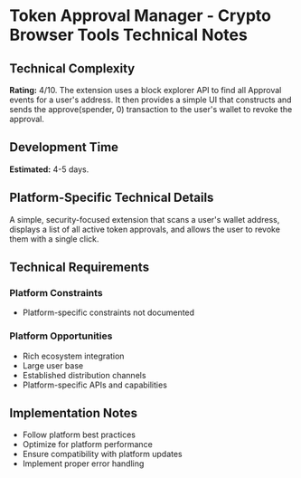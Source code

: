 # Token Approval Manager - Crypto Browser Tools Technical Notes

## Technical Complexity
**Rating:** 4/10. The extension uses a block explorer API to find all Approval events for a user's address. It then provides a simple UI that constructs and sends the approve(spender, 0) transaction to the user's wallet to revoke the approval.

## Development Time
**Estimated:** 4-5 days.

## Platform-Specific Technical Details
A simple, security-focused extension that scans a user's wallet address, displays a list of all active token approvals, and allows the user to revoke them with a single click.

## Technical Requirements

### Platform Constraints
- Platform-specific constraints not documented

### Platform Opportunities
- Rich ecosystem integration
- Large user base
- Established distribution channels
- Platform-specific APIs and capabilities

## Implementation Notes
- Follow platform best practices
- Optimize for platform performance
- Ensure compatibility with platform updates
- Implement proper error handling
